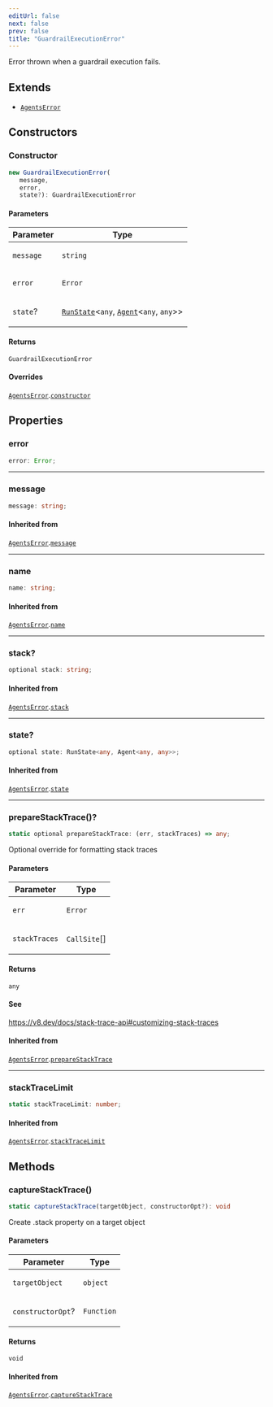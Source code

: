 ```yaml
---
editUrl: false
next: false
prev: false
title: "GuardrailExecutionError"
---
```


Error thrown when a guardrail execution fails.

## Extends

- [`AgentsError`](/openai-agents-js/openai/agents-core/classes/agentserror/)

## Constructors

### Constructor

```ts
new GuardrailExecutionError(
   message, 
   error, 
   state?): GuardrailExecutionError
```

#### Parameters

<table>
<thead>
<tr>
<th>Parameter</th>
<th>Type</th>
</tr>
</thead>
<tbody>
<tr>
<td>

`message`

</td>
<td>

`string`

</td>
</tr>
<tr>
<td>

`error`

</td>
<td>

`Error`

</td>
</tr>
<tr>
<td>

`state`?

</td>
<td>

[`RunState`](/openai-agents-js/openai/agents-core/classes/runstate/)\<`any`, [`Agent`](/openai-agents-js/openai/agents-core/classes/agent/)\<`any`, `any`\>\>

</td>
</tr>
</tbody>
</table>

#### Returns

`GuardrailExecutionError`

#### Overrides

[`AgentsError`](/openai-agents-js/openai/agents-core/classes/agentserror/).[`constructor`](/openai-agents-js/openai/agents-core/classes/agentserror/#constructor)

## Properties

### error

```ts
error: Error;
```

***

### message

```ts
message: string;
```

#### Inherited from

[`AgentsError`](/openai-agents-js/openai/agents-core/classes/agentserror/).[`message`](/openai-agents-js/openai/agents-core/classes/agentserror/#message)

***

### name

```ts
name: string;
```

#### Inherited from

[`AgentsError`](/openai-agents-js/openai/agents-core/classes/agentserror/).[`name`](/openai-agents-js/openai/agents-core/classes/agentserror/#name)

***

### stack?

```ts
optional stack: string;
```

#### Inherited from

[`AgentsError`](/openai-agents-js/openai/agents-core/classes/agentserror/).[`stack`](/openai-agents-js/openai/agents-core/classes/agentserror/#stack)

***

### state?

```ts
optional state: RunState<any, Agent<any, any>>;
```

#### Inherited from

[`AgentsError`](/openai-agents-js/openai/agents-core/classes/agentserror/).[`state`](/openai-agents-js/openai/agents-core/classes/agentserror/#state)

***

### prepareStackTrace()?

```ts
static optional prepareStackTrace: (err, stackTraces) => any;
```

Optional override for formatting stack traces

#### Parameters

<table>
<thead>
<tr>
<th>Parameter</th>
<th>Type</th>
</tr>
</thead>
<tbody>
<tr>
<td>

`err`

</td>
<td>

`Error`

</td>
</tr>
<tr>
<td>

`stackTraces`

</td>
<td>

`CallSite`[]

</td>
</tr>
</tbody>
</table>

#### Returns

`any`

#### See

https://v8.dev/docs/stack-trace-api#customizing-stack-traces

#### Inherited from

[`AgentsError`](/openai-agents-js/openai/agents-core/classes/agentserror/).[`prepareStackTrace`](/openai-agents-js/openai/agents-core/classes/agentserror/#preparestacktrace)

***

### stackTraceLimit

```ts
static stackTraceLimit: number;
```

#### Inherited from

[`AgentsError`](/openai-agents-js/openai/agents-core/classes/agentserror/).[`stackTraceLimit`](/openai-agents-js/openai/agents-core/classes/agentserror/#stacktracelimit)

## Methods

### captureStackTrace()

```ts
static captureStackTrace(targetObject, constructorOpt?): void
```

Create .stack property on a target object

#### Parameters

<table>
<thead>
<tr>
<th>Parameter</th>
<th>Type</th>
</tr>
</thead>
<tbody>
<tr>
<td>

`targetObject`

</td>
<td>

`object`

</td>
</tr>
<tr>
<td>

`constructorOpt`?

</td>
<td>

`Function`

</td>
</tr>
</tbody>
</table>

#### Returns

`void`

#### Inherited from

[`AgentsError`](/openai-agents-js/openai/agents-core/classes/agentserror/).[`captureStackTrace`](/openai-agents-js/openai/agents-core/classes/agentserror/#capturestacktrace)
